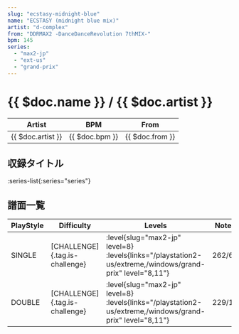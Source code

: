 ```yaml
---
slug: "ecstasy-midnight-blue"
name: "ECSTASY (midnight blue mix)"
artist: "d-complex"
from: "DDRMAX2 -DanceDanceRevolution 7thMIX-"
bpm: 145
series:
  - "max2-jp"
  - "ext-us"
  - "grand-prix"
---
```


# {{ $doc.name }} / {{ $doc.artist }}

|Artist|BPM|From|
|------|---|----|
|{{ $doc.artist }}|{{ $doc.bpm }}|{{ $doc.from }}|

## 収録タイトル

:series-list{:series="series"}

## 譜面一覧

|PlayStyle|Difficulty|Levels|Notes|Movie|
|---------|----------|------|-----|-----|
|SINGLE|[CHALLENGE]{.tag.is-challenge}|<div class="field is-grouped is-grouped-multiline"> :level{slug="max2-jp" level=8}  :levels{links="/playstation2-us/extreme,/windows/grand-prix" level="8,11"}</div>|262/6||
|DOUBLE|[CHALLENGE]{.tag.is-challenge}|<div class="field is-grouped is-grouped-multiline"> :level{slug="max2-jp" level=8}  :levels{links="/playstation2-us/extreme,/windows/grand-prix" level="8,11"}</div>|229/16||

